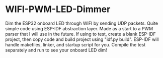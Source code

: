 # WIFI-PWM-LED-Dimmer
Dim the ESP32 onboard LED through WIFI by sending UDP packets. Quite simple code using ESP-IDF abstraction layer. Made as a start to a PWM parser that I will use in the future. If using to test, create a blank ESP-IDF project, then copy code and build project using "idf.py build". ESP-IDF will handle makefiles, linker, and startup script for you. Compile the test separately and run to see your onboard LED dim!
